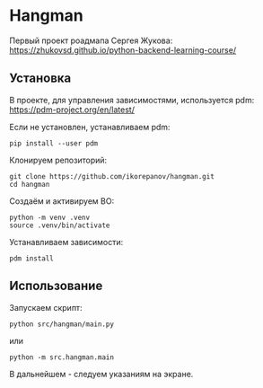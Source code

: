 # Hangman

Первый проект роадмапа Сергея Жукова:
https://zhukovsd.github.io/python-backend-learning-course/

## Установка

В проекте, для управления зависимостями, используется pdm:
https://pdm-project.org/en/latest/

Если не установлен, устанавливаем pdm:
```shell
pip install --user pdm
```

Клонируем репозиторий:
```shell
git clone https://github.com/ikorepanov/hangman.git
cd hangman
```

Создаём и активируем ВО:
```shell
python -m venv .venv
source .venv/bin/activate
```

Устанавливаем зависимости:
```shell
pdm install
```

## Использование

Запускаем скрипт:
```shell
python src/hangman/main.py
```

или

```shell
python -m src.hangman.main
```

В дальнейшем - следуем указаниям на экране.
